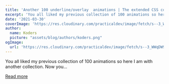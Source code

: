 ```yaml
---
title: 'Another 100 underline/overlay  animations | The extended CSS collection 🥇🥈'
excerpt: 'You all liked my previous collection of 100 animations so here I am with another collection. Now you...'
date: '2021-03-30'
coverImage: 'https://res.cloudinary.com/practicaldev/image/fetch/s--3_WWqDW9--/c_imagga_scale,f_auto,fl_progressive,h_420,q_66,w_1000/https://dev-to-uploads.s3.amazonaws.com/uploads/articles/l8349w0dpcdruxe7dxuc.gif'
author:
  name: Koders
  picture: "assets/blog/authors/koders.png"
ogImage:
  url: 'https://res.cloudinary.com/practicaldev/image/fetch/s--3_WWqDW9--/c_imagga_scale,f_auto,fl_progressive,h_420,q_66,w_1000/https://dev-to-uploads.s3.amazonaws.com/uploads/articles/l8349w0dpcdruxe7dxuc.gif'
---
```


You all liked my previous collection of 100 animations so here I am with another collection. Now you...

[Read more](https://dev.to/afif/another-100-underline-overlay-animations-the-extended-css-collection-574c)
